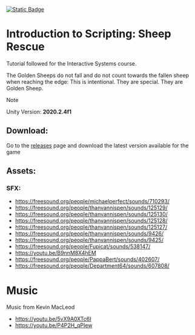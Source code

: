 [![Static Badge](https://img.shields.io/badge/License-MIT_License-orange)](https://opensource.org/license/mit)
# Introduction to Scripting: Sheep Rescue
Tutorial followed for the Interactive Systems course.

The Golden Sheeps do not fall and do not count towards the fallen sheep when reaching the edge: This is intentional. They are special. They are Golden Sheep.

> [!NOTE]  
> Unity Version: **2020.2.4f1**

## Download:
Go to the [releases](https://github.com/YumaIshigooka/Introduction-to-Scripting/releases) page and download the latest version available for the game

## Assets:
### SFX:
* https://freesound.org/people/michaelperfect/sounds/710293/
* https://freesound.org/people/thanvannispen/sounds/125129/
* https://freesound.org/people/thanvannispen/sounds/125130/
* https://freesound.org/people/thanvannispen/sounds/125128/
* https://freesound.org/people/thanvannispen/sounds/125127/
* https://freesound.org/people/thanvannispen/sounds/9426/
* https://freesound.org/people/thanvannispen/sounds/9425/
* https://freesound.org/people/Fupicat/sounds/538147/
* https://youtu.be/B9nnM8X4hEM
* https://freesound.org/people/PappaBert/sounds/402607/
* https://freesound.org/people/Department64/sounds/607808/

# Music
Music from Kevin MacLeod
* https://youtu.be/5vX9A0XTc6I
* https://youtu.be/P4P2H_qPIew



